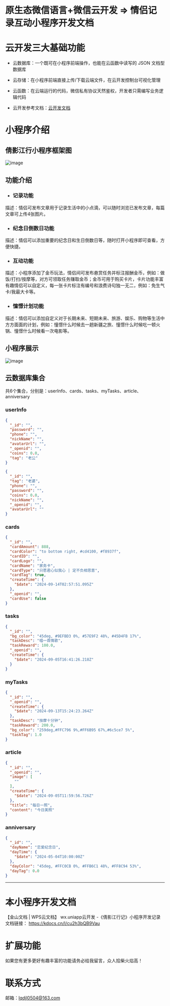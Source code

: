 # 原生态微信语言+微信云开发 => 情侣记录互动小程序开发文档

# 云开发三大基础功能

- 云数据库：一个既可在小程序前端操作，也能在云函数中读写的 JSON 文档型数据库
- 云存储：在小程序前端直接上传/下载云端文件，在云开发控制台可视化管理
- 云函数：在云端运行的代码，微信私有协议天然鉴权，开发者只需编写业务逻辑代码

- 云开发参考文档：[云开发文档](https://developers.weixin.qq.com/miniprogram/dev/wxcloud/basis/getting-started.html)



# 小程序介绍



## 倩影江行小程序框架图
![image](https://github.com/user-attachments/assets/f74e2967-4412-4597-b9fa-1b6c5e9a8f06)


## 功能介绍

- ### 记录功能

描述：情侣可发布文章用于记录生活中的小点滴，可以随时浏览已发布文章，每篇文章可上传4张图片。

- ### 纪念日倒数日功能

描述：情侣可以添加重要的纪念日和生日倒数日等，随时打开小程序即可查看，方便快捷。

- ### 互动功能

描述：小程序添加了金币玩法，情侣间可发布悬赏任务并标注报酬金币，例如：做饭/打扫/按摩等，对方可领取任务赚取金币；金币可用于购买卡片，卡片功能丰富有趣情侣可以自定义，每一张卡片标注有编号和浪费诗句独一无二，例如：免生气卡/我最大卡等。

- ### 憧憬计划功能

描述：情侣可以添加自定义对于长期未来、短期未来、旅游、娱乐、购物等生活中方方面面的计划，例如：憧憬什么时候去一趟新疆之旅、憧憬什么时候吃一顿火锅、憧憬什么时候看一次电影等。



## 小程序展示

![image](https://github.com/user-attachments/assets/cbea170b-bc9d-454a-9fb2-2a2c00cecd4c)




## 云数据库集合

共6个集合，分别是：userInfo、cards、tasks、myTasks、article、anniversary

### userInfo

```json
{
  "_id": "",
  "password": "",
  "phone": "",
  "nickName": "",
  "avatarUrl": "",
  "_openid": "",
  "coins": 0.0,
  "tag": "老公"
}

{
  "_id": "",
  "tag": "老婆",
  "phone": "",
  "password": "",
  "coins": 0.0,
  "nickName": "",
  "_openid": "",
  "avatarUrl": ""
}
```



### cards

```json
{
  "_id": "",
  "cardAmount": 888,
  "cardColor": "to bottom right, #cd4100, #f8937f",
  "cardID": "",
  "cardLogo": "",
  "cardName": "家务卡",
  "cardType": "只愿君心似我心 | 定不负相思意",
  "cardTag": true,
  "createTime": {
    "$date": "2024-09-14T02:57:51.095Z"
  },
  "_openid": "",
  "cardUse": false
}
```



### tasks

```json
{
  "_id": "",
  "bg_color": "45deg, #9EFBD3 0%, #57E9F2 48%, #45D4FB 17%",
  "taskDesc": "唱一首情歌",
  "taskReward": 100.0,
  "_openid": "",
  "createTime": {
    "$date": "2024-09-05T16:41:26.218Z"
  }
}
```



### myTasks

```json
{
  "_id": "",
  "_openid": "",
  "createTime": {
    "$date": "2024-09-13T15:24:23.264Z"
  },
  "taskDesc": "按摩十分钟",
  "taskReward": 200.0,
  "bg_color": "259deg,#FFC796 9%,#FF6B95 67%,#6c5ce7 5%",
  "taskTag": 1.0
}
```



### article

```json
{
  "_id": "",
  "_openid": "",
  "image": [
    ""
  ],
  "createTime": {
    "$date": "2024-09-05T11:59:56.726Z"
  },
  "title": "每日一照",
  "content": "今日美照"
}
```



### anniversary

```json
{
  "_id": "",
  "dayName": "恋爱纪念日",
  "dayTime": {
    "$date": "2024-05-04T10:00:00Z"
  },
  "dayColor": "45deg, #FFC0CB 0%, #FFB6C1 48%, #FF8C94 53%",
  "dayTag": 0.0
}
```

------



# 本小程序开发文档

【金山文档 | WPS云文档】 wx.uniapp云开发 -《倩影江行记》小程序开发记录文档链接：
https://kdocs.cn/l/cu2h3bQB9Vau



# 扩展功能

如果您有更多更好有趣丰富的功能请务必给我留言，众人拾柴火焰高！



# 联系方式

邮箱：lqdjl0504@163.com









